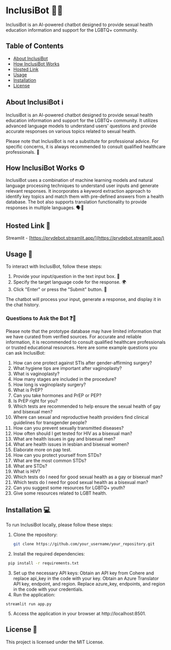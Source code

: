 # InclusiBot 🌈🤖

InclusiBot is an AI-powered chatbot designed to provide sexual health education information and support for the LGBTQ+ community. 

## Table of Contents
- [About InclusiBot](#about-inclusibot)
- [How InclusiBot Works](#how-inclusibot-works)
- [Hosted Link](#hosted_link)
- [Usage](#usage)
- [Installation](#installation)
- [License](#license)

## About InclusiBot ℹ️
InclusiBot is an AI-powered chatbot designed to provide sexual health education information and support for the LGBTQ+ community. It utilizes advanced language models to understand users' questions and provide accurate responses on various topics related to sexual health.

Please note that InclusiBot is not a substitute for professional advice. For specific concerns, it is always recommended to consult qualified healthcare professionals. 🏥

## How InclusiBot Works ⚙️
InclusiBot uses a combination of machine learning models and natural language processing techniques to understand user inputs and generate relevant responses. It incorporates a keyword extraction approach to identify key topics and match them with pre-defined answers from a health database. The bot also supports translation functionality to provide responses in multiple languages. 🗣️💬

## Hosted Link 🔗
Streamlit - [https://prydebot.streamlit.app/](https://prydebot.streamlit.app/)

## Usage 🚀
To interact with InclusiBot, follow these steps:
1. Provide your input/question in the text input box. 💬
2. Specify the target language code for the response. 🌍
3. Click "Enter" or press the "Submit" button. 🚀

The chatbot will process your input, generate a response, and display it in the chat history.

### Questions to Ask the Bot ❓🤔
Please note that the prototype database may have limited information that we have curated from verified sources. For accurate and reliable information, it is recommended to consult qualified healthcare professionals or trusted educational resources. Here are some example questions you can ask InclusiBot:

1. How can one protect against STIs after gender-affirming surgery?
2. What hygiene tips are important after vaginoplasty?
3. What is vaginoplasty?
4. How many stages are included in the procedure?
5. How long is vaginoplasty surgery?
6. What is PrEP?
7. Can you take hormones and PrEP or PEP?
8. Is PrEP right for you?
9. Which tests are recommended to help ensure the sexual health of gay and bisexual men?
10. Where can sexual and reproductive health providers find clinical guidelines for transgender people?
11. How can you prevent sexually transmitted diseases?
12. How often should I get tested for HIV as a bisexual man?
13. What are health issues in gay and bisexual men?
14. What are health issues in lesbian and bisexual women?
15. Elaborate more on pap test.
16. How can you protect yourself from STDs?
17. What are the most common STDs?
18. What are STDs?
19. What is HIV?
20. Which tests do I need for good sexual health as a gay or bisexual man?
21. Which tests do I need for good sexual health as a bisexual man?
22. Can you suggest some resources for LGBTQ+ youth?
23. Give some resources related to LGBT health.

## Installation 💻
To run InclusiBot locally, please follow these steps:

1. Clone the repository:
   ```bash
   git clone https://github.com/your_username/your_repository.git
   ```
2. Install the required dependencies:
  ```bash
   pip install -r requirements.txt
 ```
3. Set up the necessary API keys:
  Obtain an API key from Cohere and replace api_key in the code with your key.
  Obtain an Azure Translator API key, endpoint, and region. Replace azure_key, endpoints, and region in the code with your credentials.
4. Run the application:
  ```
  streamlit run app.py
  ```
5. Access the application in your browser at http://localhost:8501.

## License 📝
This project is licensed under the MIT License.
